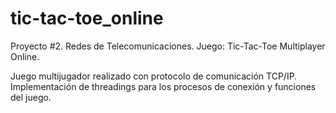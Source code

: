 # tic-tac-toe_online
Proyecto #2. Redes de Telecomunicaciones. Juego: Tic-Tac-Toe Multiplayer Online.

Juego multijugador realizado con protocolo de comunicación TCP/IP.
Implementación de threadings para los procesos de conexión y funciones del juego.
